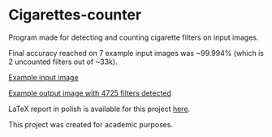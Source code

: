# Cigarettes-counter

Program made for detecting and counting cigarette filters on input images.

Final accuracy reached on 7 example input images was ~99.994% (which is 2 uncounted filters out of ~33k).

[Example input image](docs/report/1.png)

[Example output image with 4725 filters detected](docs/report/circles1.png)

LaTeX report in polish is available for this project [here](docs/report/raport.tex).

This project was created for academic purposes.
